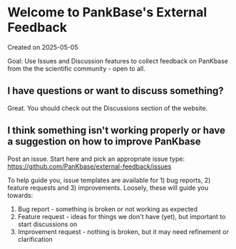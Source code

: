 # Welcome to PankBase's External Feedback

Created on 2025-05-05

Goal: Use Issues and Discussion features to collect feedback on PanKbase from the the scientific community - open to all.

## I have questions or want to discuss something?

Great. You should check out the Discussions section of the website.

## I think something isn't working properly or have a suggestion on how to improve PanKbase

Post an issue. Start here and pick an appropriate issue type: https://github.com/PanKbase/external-feedback/issues 

To help guide you, issue templates are available for 1) bug reports, 2) feature requests and 3) improvements. Loosely, these will guide you towards:

1. Bug report - something is broken or not working as expected
2. Feature request - ideas for things we don't have (yet), but important to start discussions on
3. Improvement request - nothing is broken, but it may need refinement or clarification
